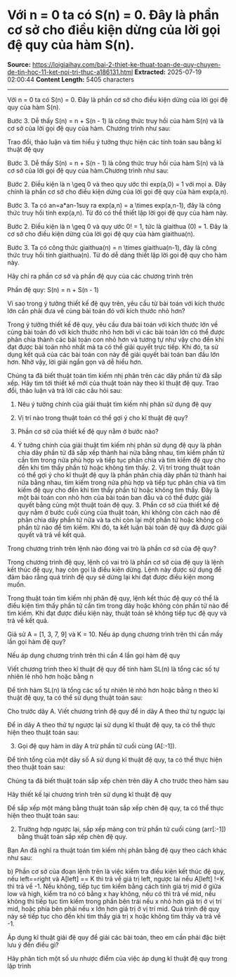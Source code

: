 # Với n = 0 ta có S(n) = 0. Đây là phần cơ sở cho điều kiện dừng của lời gọi đệ quy của hàm S(n).

**Source:** https://loigiaihay.com/bai-2-thiet-ke-thuat-toan-de-quy-chuyen-de-tin-hoc-11-ket-noi-tri-thuc-a186131.html
**Extracted:** 2025-07-19 02:00:44
**Content Length:** 5405 characters

---

Với n = 0 ta có S(n) = 0. Đây là phần cơ sở cho điều kiện dừng của lời gọi đệ quy của hàm S(n).

Bước 3. Dễ thấy S(n) = n + S(n - 1) là công thức truy hồi của hàm S(n) và là cơ sở của lời gọi đệ quy của hàm. Chương trình như sau:

Trao đổi, thảo luận và tìm hiểu ý tưởng thực hiện các tính toán sau bằng kĩ thuật đệ quy

Bước 3. Dễ thấy S(n) = n + S(n - 1) là công thức truy hồi của hàm S(n) và là cơ sở của lời gọi đệ quy của hàm.Chương trình như sau:

Bước 2. Điều kiện là n \geq 0 và theo quy ước thì exp(a,0) = 1 với mọi a. Đây chính là phần cơ sở cho điều kiện dừng của lời gọi đệ quy của hàm exp(a,n).

Bước 3. Ta có an=a*an-1suy ra exp(a,n) = a \times exp(a,n-1), đây là công thức truy hồi tính exp(a,n). Từ đó có thể thiết lập lời gọi đệ quy của hàm này.

Bước 2. Điều kiện là n \geq 0 và quy ước 0! = 1, tức là giaithua (0) = 1. Đây là cơ sở cho điều kiện dừng của lời gọi đệ quy của hàm giaithua(n).

Bước 3. Ta có công thức giaithua(n) = n \times giaithua(n-1), đây là công thức truy hồi tính giaithua(n). Từ đó dễ dàng thiết lập lời gọi đệ quy cho hàm này.

Hãy chỉ ra phần cơ sở và phần đệ quy của các chương trình trên

Phần đệ quy: S(n) = n + S(n - 1)

Vì sao trong ý tưởng thiết kế đệ quy trên, yêu cầu từ bài toán với kích thước lớn cần phải đưa về cùng bài toán đó với kích thước nhỏ hơn?

Trong ý tưởng thiết kế đệ quy, yêu cầu đưa bài toán với kích thước lớn về cùng bài toán đó với kích thước nhỏ hơn bởi vì các bài toán lớn có thể được phân chia thành các bài toán con nhỏ hơn và tương tự như vậy cho đến khi đạt được bài toán nhỏ nhất mà ta có thể giải quyết trực tiếp. Khi đó, ta sử dụng kết quả của các bài toán con này để giải quyết bài toán ban đầu lớn hơn. Nhờ vậy, lời giải ngắn gọn và dễ hiểu hơn.

Chúng ta đã biết thuật toán tìm kiếm nhị phân trên các dãy phần tử đã sắp xếp. Hãy tìm tới thiết kế mới của thuật toán này theo kĩ thuật đệ quy. Trao đổi, thảo luận và trả lời các câu hỏi sau:

1. Nêu ý tưởng chính của giải thuật tìm kiếm nhị phân sử dụng đệ quy

2. Vị trí nào trong thuật toán có thể gợi ý cho kĩ thuật đệ quy?

3. Phần cơ sở của thiết kế đệ quy nằm ở bước nào?

1. Ý tưởng chính của giải thuật tìm kiếm nhị phân sử dụng đệ quy là phân chia dãy phần tử đã sắp xếp thành hai nửa bằng nhau, tìm kiếm phần tử cần tìm trong nửa phù hợp và tiếp tục phân chia và tìm kiếm đệ quy cho đến khi tìm thấy phần tử hoặc không tìm thấy. 2. Vị trí trong thuật toán có thể gợi ý cho kĩ thuật đệ quy là phần phân chia dãy phần tử thành hai nửa bằng nhau, tìm kiếm trong nửa phù hợp và tiếp tục phân chia và tìm kiếm đệ quy cho đến khi tìm thấy phần tử hoặc không tìm thấy. Đây là một bài toán con nhỏ hơn của bài toán ban đầu và có thể được giải quyết bằng cùng một thuật toán đệ quy. 3. Phần cơ sở của thiết kế đệ quy nằm ở bước cuối cùng của thuật toán, khi không còn cách nào để phân chia dãy phần tử nữa và ta chỉ còn lại một phần tử hoặc không có phần tử nào để tìm kiếm. Khi đó, ta kết luận bài toán đệ quy đã được giải quyết và trả về kết quả.

Trong chương trình trên lệnh nào đóng vai trò là phần cơ sở của đệ quy?

Trong chương trình đệ quy, lệnh có vai trò là phần cơ sở của đệ quy là lệnh kết thúc đệ quy, hay còn gọi là điều kiện dừng. Lệnh này được sử dụng để đảm bảo rằng quá trình đệ quy sẽ dừng lại khi đạt được điều kiện mong muốn.

Trong thuật toán tìm kiếm nhị phân đệ quy, lệnh kết thúc đệ quy có thể là điều kiện tìm thấy phần tử cần tìm trong dãy hoặc không còn phần tử nào để tìm kiếm. Khi đạt được điều kiện này, thuật toán sẽ không tiếp tục đệ quy và trả về kết quả.

Giả sử A = [1, 3, 7, 9] và K = 10. Nếu áp dụng chương trình trên thì cần mấy lần gọi hàm đệ quy?

Nếu áp dụng chương trình trên thì cần 4 lần gọi hàm đệ quy

Viết chương trình theo kĩ thuật đệ quy để tính hàm SL(n) là tổng các số tự nhiên lẻ nhỏ hơn hoặc bằng n

Để tính hàm SL(n) là tổng các số tự nhiên lẻ nhỏ hơn hoặc bằng n theo kĩ thuật đệ quy, ta có thể sử dụng thuật toán sau:

Cho trước dãy A. Viết chương trình đệ quy để in dãy A theo thứ tự ngược lại

Để in dãy A theo thứ tự ngược lại sử dụng kĩ thuật đệ quy, ta có thể thực hiện theo thuật toán sau:

3. Gọi đệ quy hàm in dãy A trừ phần tử cuối cùng (A[:-1]).

Để tính tổng của một dãy số A sử dụng kĩ thuật đệ quy, ta có thể thực hiện theo thuật toán sau:

Chúng ta đã biết thuật toán sắp xếp chèn trên dãy A cho trước theo hàm sau

Hãy thiết kế lại chương trình trên sử dụng kĩ thuật đệ quy

Để sắp xếp một mảng bằng thuật toán sắp xếp chèn đệ quy, ta có thể thực hiện theo thuật toán sau:

2. Trường hợp ngược lại, sắp xếp mảng con trừ phần tử cuối cùng (arr[:-1]) bằng thuật toán sắp xếp chèn đệ quy.

Bạn An đã nghĩ ra thuật toán tìm kiếm nhị phân bằng đệ quy theo cách khác như sau:

b) Phần cơ sở của đoạn lệnh trên là việc kiểm tra điều kiện kết thúc đệ quy, nếu left==right và A[left] == K thì trả về giá trị left, ngược lai nếu A[left] !=K thì trả về -1. Nếu không, tiếp tục tìm kiếm bằng cách tính giá trị mid ở giữa low và high, kiểm tra nó có bằng x hay không, nếu có thì trả về mid, nếu không thì tiếp tục tìm kiếm trong phần bên trái nếu x nhỏ hơn giá trị ở vị trí mid, hoặc phía bên phải nếu x lớn hơn giá trị ở vị trí mid. Quá trình đệ quy này sẽ tiếp tục cho đến khi tìm thấy giá trị x hoặc không tìm thấy và trả về -1.

Áp dụng kĩ thuật giải đệ quy để giải các bài toán, theo em cần phải đặc biệt lưu ý đến điều gì?

Hãy phân tích một số ưu nhược điểm của việc áp dụng kĩ thuật đệ quy trong lập trình